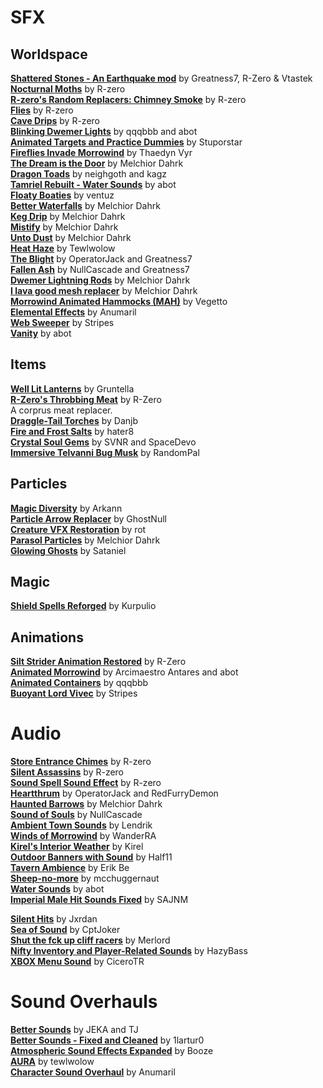 # SFX

## Worldspace
[**Shattered Stones - An Earthquake mod**](https://www.nexusmods.com/morrowind/mods/45105) by Greatness7, R-Zero & Vtastek  
[**Nocturnal Moths**](https://www.nexusmods.com/morrowind/mods/44148) by R-zero  
[**R-zero's Random Replacers: Chimney Smoke**](https://www.nexusmods.com/morrowind/mods/44025) by R-zero  
[**Flies**](https://www.nexusmods.com/morrowind/mods/43481) by R-zero  
[**Cave Drips**](https://www.nexusmods.com/morrowind/mods/43488) by R-zero  
[**Blinking Dwemer Lights**](https://abitoftaste.altervista.org/morrowind/index.php?option=downloads&task=info&id=73&Itemid=50&-Dwemer-Blinking-Lights-1-1) by qqqbbb and abot  
[**Animated Targets and Practice Dummies**](http://download.fliggerty.com/download--893) by Stuporstar  
[**Fireflies Invade Morrowind**](https://firefly.calislahn.com/) by Thaedyn Vyr  
[**The Dream is the Door**](https://www.nexusmods.com/morrowind/mods/47423) by Melchior Dahrk  
[**Dragon Toads**](https://www.nexusmods.com/morrowind/mods/47454) by neighgoth and kagz  
[**Tamriel Rebuilt - Water Sounds**](https://www.nexusmods.com/morrowind/mods/42266) by abot  
[**Floaty Boaties**](https://www.nexusmods.com/morrowind/mods/44246/) by ventuz  
[**Better Waterfalls**](https://www.nexusmods.com/morrowind/mods/45424) by Melchior Dahrk  
[**Keg Drip**](https://www.nexusmods.com/morrowind/mods/47903) by Melchior Dahrk  
[**Mistify**](https://www.nexusmods.com/morrowind/mods/48112) by Melchior Dahrk  
[**Unto Dust**](https://www.nexusmods.com/morrowind/mods/48435) by Melchior Dahrk  
[**Heat Haze**](https://www.nexusmods.com/morrowind/mods/48973) by Tewlwolow  
[**The Blight**](https://www.nexusmods.com/morrowind/mods/49504) by OperatorJack and Greatness7  
[**Fallen Ash**](https://www.nexusmods.com/morrowind/mods/48711) by NullCascade and Greatness7  
[**Dwemer Lightning Rods**](https://www.nexusmods.com/morrowind/mods/50236) by Melchior Dahrk  
[**I lava good mesh replacer**](https://www.nexusmods.com/morrowind/mods/49605) by Melchior Dahrk  
[**Morrowind Animated Hammocks (MAH)**](https://www.nexusmods.com/morrowind/mods/49767) by Vegetto  
[**Elemental Effects**](https://www.nexusmods.com/morrowind/mods/49799) by Anumaril  
[**Web Sweeper**](https://www.nexusmods.com/morrowind/mods/50004) by Stripes  
[**Vanity**](https://www.nexusmods.com/morrowind/mods/48529) by abot  

## Items
[**Well Lit Lanterns**](https://www.nexusmods.com/morrowind/mods/45801) by Gruntella  
[**R-Zero's Throbbing Meat**](https://www.nexusmods.com/morrowind/mods/45339) by R-Zero  
A corprus meat replacer.  
[**Draggle-Tail Torches**](http://mw.modhistory.com/download-26-14297) by Danjb  
[**Fire and Frost Salts**](https://www.nexusmods.com/morrowind/mods/47784) by hater8  
[**Crystal Soul Gems**](https://www.nexusmods.com/morrowind/mods/48300) by SVNR and SpaceDevo  
[**Immersive Telvanni Bug Musk**](https://www.nexusmods.com/morrowind/mods/48327) by RandomPal  

## Particles
[**Magic Diversity**](https://www.nexusmods.com/morrowind/mods/43380) by Arkann  
[**Particle Arrow Replacer**](https://www.nexusmods.com/morrowind/mods/47749) by GhostNull  
[**Creature VFX Restoration**](https://www.nexusmods.com/morrowind/mods/46194) by rot  
[**Parasol Particles**](https://www.nexusmods.com/morrowind/mods/47755) by Melchior Dahrk  
[**Glowing Ghosts**](https://www.nexusmods.com/morrowind/mods/48226) by Sataniel  

## Magic 
[**Shield Spells Reforged**](https://www.nexusmods.com/morrowind/mods/50073) by Kurpulio  

## Animations  
[**Silt Strider Animation Restored**](https://www.nexusmods.com/morrowind/mods/44150) by R-Zero  
[**Animated Morrowind**](http://abitoftaste.altervista.org/morrowind/index.php?option=downloads&task=info&id=39&Itemid=50) by Arcimaestro Antares and abot  
[**Animated Containers**](https://www.nexusmods.com/morrowind/mods/42238) by qqqbbb  
[**Buoyant Lord Vivec**](https://www.nexusmods.com/morrowind/mods/48312) by Stripes  

# Audio
[**Store Entrance Chimes**](https://www.nexusmods.com/morrowind/mods/44586) by R-zero  
[**Silent Assassins**](https://www.nexusmods.com/morrowind/mods/44371) by R-zero  
[**Sound Spell Sound Effect**](https://www.nexusmods.com/morrowind/mods/43300) by R-zero  
[**Heartthrum**](https://www.nexusmods.com/morrowind/mods/47178/) by OperatorJack and RedFurryDemon  
[**Haunted Barrows**](https://www.nexusmods.com/morrowind/mods/46826) by Melchior Dahrk  
[**Sound of Souls**](https://www.nexusmods.com/morrowind/mods/45657) by NullCascade  
[**Ambient Town Sounds**](https://www.nexusmods.com/morrowind/mods/42248) by Lendrik  
[**Winds of Morrowind**](https://www.nexusmods.com/morrowind/mods/46813) by WanderRA  
[**Kirel's Interior Weather**](http://mw.modhistory.com/download-90-3021) by Kirel  
[**Outdoor Banners with Sound**](https://www.nexusmods.com/morrowind/mods/47068) by Half11  
[**Tavern Ambience**](https://www.nexusmods.com/morrowind/mods/252) by Erik Be  
[**Sheep-no-more**](https://www.nexusmods.com/morrowind/mods/45168) by mcchuggernaut  
[**Water Sounds**](https://www.nexusmods.com/morrowind/mods/47794) by abot  
[**Imperial Male Hit Sounds Fixed**](https://www.nexusmods.com/morrowind/mods/49406) by SAJNM  

[**Silent Hits**](https://www.nexusmods.com/morrowind/mods/44556) by Jxrdan  
[**Sea of Sound**](https://www.nexusmods.com/morrowind/mods/45737) by CptJoker  
[**Shut the fck up cliff racers**](https://www.nexusmods.com/morrowind/mods/46588) by Merlord  
[**Nifty Inventory and Player-Related Sounds**](https://www.nexusmods.com/morrowind/mods/48372) by HazyBass  
[**XBOX Menu Sound**](https://www.nexusmods.com/morrowind/mods/48426) by CiceroTR  

# Sound Overhauls
[**Better Sounds**](https://www.nexusmods.com/morrowind/mods/9967?) by JEKA and TJ  
[**Better Sounds - Fixed and Cleaned**](https://www.nexusmods.com/morrowind/mods/46516) by 1lartur0  
[**Atmospheric Sound Effects Expanded**](https://www.nexusmods.com/morrowind/mods/49371) by Booze  
[**AURA**](https://www.nexusmods.com/morrowind/mods/48255) by tewlwolow  
[**Character Sound Overhaul**](https://www.nexusmods.com/morrowind/mods/49654) by Anumaril  
